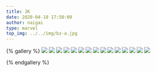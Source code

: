 ```yaml
---
title: JK
date: 2020-04-10 17:50:09
author: naigai
type: marvel
top_img: ../../img/bz-a.jpg
---
```


{% gallery %}
![](../../img/jk-a.jpg)
![](../../img/jk-b.jpg)
![](../../img/jk-c.jpg)
![](../../img/jk-d.jpg)
![](../../img/jk-e.jpg)
![](../../img/jk-f.jpg)
![](../../img/jk-h.jpg)
![](../../img/jk-i.jpg)
![](../../img/jk-j.jpg)
![](../../img/jk-k.jpg)
![](../../img/jk-l.jpg)
![](../../img/jk-m.jpg)
![](../../img/jk-n.jpg)
![](../../img/jk-o.jpg)
![](../../img/jk-p.jpg)

{% endgallery %}


